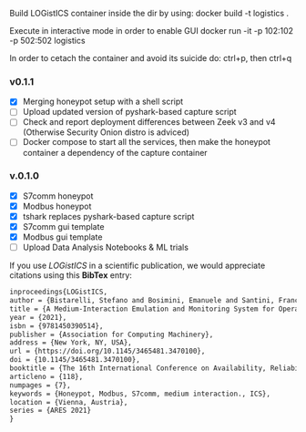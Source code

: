 Build LOGistICS container inside the dir by using:
docker build -t logistics .

Execute in interactive mode in order to enable GUI 
docker run -it -p 102:102 -p 502:502 logistics

In order to cetach the container and avoid its suicide do:
ctrl+p, then ctrl+q 


### v0.1.1
- [x] Merging honeypot setup with a shell script
- [ ] Upload updated version of pyshark-based capture script
- [ ] Check and report deployment differences between Zeek v3 and v4 (Otherwise Security Onion distro is adviced)
- [ ] Docker compose to start all the services, then make the honeypot container a dependency of the capture container 

### v.0.1.0

- [x] S7comm honeypot
- [x] Modbus honeypot 
- [x] tshark replaces pyshark-based capture script  
- [x] S7comm gui template
- [x] Modbus gui template
- [ ] Upload Data Analysis Notebooks & ML trials

If you use *LOGistICS* in a scientific publication, we would appreciate citations using this **BibTex** entry:
``` tex
inproceedings{LOGistICS,
author = {Bistarelli, Stefano and Bosimini, Emanuele and Santini, Francesco},
title = {A Medium-Interaction Emulation and Monitoring System for Operational Technology},
year = {2021},
isbn = {9781450390514},
publisher = {Association for Computing Machinery},
address = {New York, NY, USA},
url = {https://doi.org/10.1145/3465481.3470100},
doi = {10.1145/3465481.3470100},
booktitle = {The 16th International Conference on Availability, Reliability and Security},
articleno = {118},
numpages = {7},
keywords = {Honeypot, Modbus, S7comm, medium interaction., ICS},
location = {Vienna, Austria},
series = {ARES 2021}
}
```



